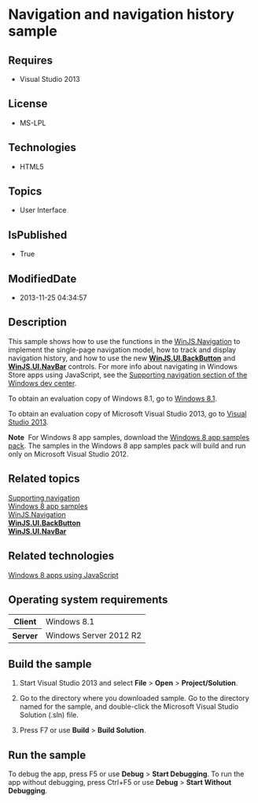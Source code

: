 # Navigation and navigation history sample
## Requires
* Visual Studio 2013
## License
* MS-LPL
## Technologies
* HTML5
## Topics
* User Interface
## IsPublished
* True
## ModifiedDate
* 2013-11-25 04:34:57
## Description

<div id="mainSection">
<p>This sample shows how to use the functions in the <a href="http://msdn.microsoft.com/library/windows/apps/br229778">
WinJS.Navigation</a> to implement the single-page navigation model, how to track and display navigation history, and how to use the new
<a href="http://msdn.microsoft.com/library/windows/apps/dn255082"><b>WinJS.UI.BackButton</b></a> and
<a href="http://msdn.microsoft.com/library/windows/apps/dn301893"><b>WinJS.UI.NavBar</b></a> controls. For more info about navigating in Windows Store apps using JavaScript, see the
<a href="http://msdn.microsoft.com/library/windows/apps/hh452761">Supporting navigation section of the Windows dev center</a>.</p>
<p>To obtain an evaluation copy of Windows&nbsp;8.1, go to <a href="http://go.microsoft.com/fwlink/p/?linkid=301696">
Windows&nbsp;8.1</a>.</p>
<p>To obtain an evaluation copy of Microsoft Visual Studio&nbsp;2013, go to <a href="http://go.microsoft.com/fwlink/p/?linkid=301697">
Visual Studio&nbsp;2013</a>.</p>
<p></p>
<p class="note"><b>Note</b>&nbsp;&nbsp;For Windows&nbsp;8 app samples, download the <a href="http://go.microsoft.com/fwlink/p/?LinkId=301698">
Windows&nbsp;8 app samples pack</a>. The samples in the Windows&nbsp;8 app samples pack will build and run only on Microsoft Visual Studio&nbsp;2012.</p>
<p></p>
<h2><a id="related_topics"></a>Related topics</h2>
<dl><dt><a href="http://msdn.microsoft.com/library/windows/apps/hh452761">Supporting navigation</a>
</dt><dt><a href="http://go.microsoft.com/fwlink/p/?LinkID=227694">Windows 8 app samples</a>
</dt><dt><a href="http://msdn.microsoft.com/library/windows/apps/br229778">WinJS.Navigation</a>
</dt><dt><a href="http://msdn.microsoft.com/library/windows/apps/dn255082"><b>WinJS.UI.BackButton</b></a>
</dt><dt><a href="http://msdn.microsoft.com/library/windows/apps/dn301893"><b>WinJS.UI.NavBar</b></a>
</dt></dl>
<h2>Related technologies</h2>
<a href="http://msdn.microsoft.com/library/windows/apps/br211385">Windows 8 apps using JavaScript</a>
<h2>Operating system requirements</h2>
<table>
<tbody>
<tr>
<th>Client</th>
<td><dt>Windows&nbsp;8.1 </dt></td>
</tr>
<tr>
<th>Server</th>
<td><dt>Windows Server&nbsp;2012&nbsp;R2 </dt></td>
</tr>
</tbody>
</table>
<h2>Build the sample</h2>
<ol>
<li>
<p>Start Visual Studio&nbsp;2013 and select <b>File</b> &gt; <b>Open</b> &gt; <b>Project/Solution</b>.</p>
</li><li>
<p>Go to the directory where you downloaded sample. Go to the directory named for the sample, and double-click the Microsoft Visual Studio Solution (.sln) file.</p>
</li><li>
<p>Press F7 or use <b>Build</b> &gt; <b>Build Solution</b>.</p>
</li></ol>
<h2>Run the sample</h2>
<p>To debug the app, press F5 or use <b>Debug</b> &gt; <b>Start Debugging</b>. To run the app without debugging, press Ctrl&#43;F5 or use
<b>Debug</b> &gt; <b>Start Without Debugging</b>.</p>
</div>
